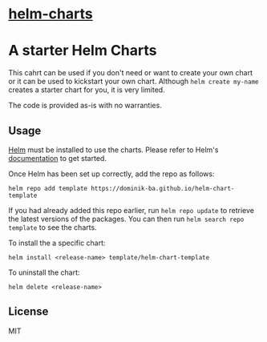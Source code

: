# [helm-charts](https://github.com/dominik-ba/helm-chart-template)

# A starter Helm Charts

This cahrt can be used if you don't need or want to create your own chart or it can be used to kickstart your own chart.
Although `helm create my-name` creates a starter chart for you, it is very limited.

The code is provided as-is with no warranties.

## Usage

[Helm](https://helm.sh) must be installed to use the charts.  Please refer to
Helm's [documentation](https://helm.sh/docs) to get started.

Once Helm has been set up correctly, add the repo as follows:

    helm repo add template https://dominik-ba.github.io/helm-chart-template

If you had already added this repo earlier, run `helm repo update` to retrieve
the latest versions of the packages.  You can then run `helm search repo
template` to see the charts.

To install the a specific chart:

    helm install <release-name> template/helm-chart-template

To uninstall the chart:

    helm delete <release-name>

## License

MIT
